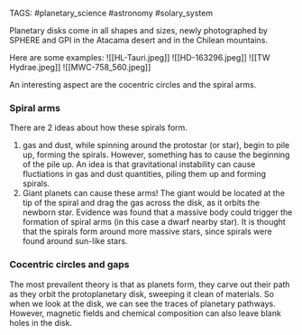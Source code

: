 TAGS: #planetary_science #astronomy #solary_system 

Planetary disks come in all shapes and sizes, newly photographed by SPHERE and GPI in the Atacama desert and in the Chilean mountains.

Here are some examples:
![[HL-Tauri.jpeg]]
![[HD-163296.jpeg]]
![[TW Hydrae.jpeg]]
![[MWC-758_560.jpeg]]

An interesting aspect are the cocentric circles and the spiral arms.

### Spiral arms
There are 2 ideas about how these spirals form.

1. gas and dust, while spinning around the protostar (or star), begin to pile up, forming the spirals. However, something has to cause the beginning of the pile up. An idea is that gravitational instability can cause fluctiations in gas and dust quantities, piling them up and forming spirals. 
2. Giant planets can cause these arms! The giant would be located at the tip of the spiral and drag the gas across the disk, as it orbits the newborn star. Evidence was found that a massive body could trigger the formation of spiral arms (in this case a dwarf nearby star).
It is thought that the spirals form around more massive stars, since spirals were found around sun-like stars. 

### Cocentric circles and gaps
The most prevailent theory is that as planets form, they carve out their path as they orbit the protoplanetary disk, sweeping it clean of materials. So when we look at the disk, we can see the traces of planetary pathways. However, magnetic fields and chemical composition can also leave blank holes in the disk. 
